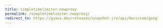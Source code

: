 ```yaml
---
title: simpletimelimiter.newproxy
permalink: /simpletimelimiter.newproxy/
redirect_to: https://guava.dev/releases/snapshot-jre/api/docs/com/google/common/util/concurrent/SimpleTimeLimiter.html#newProxy-T-java.lang.Class-long-java.util.concurrent.TimeUnit-
---
```

